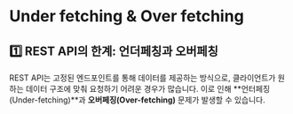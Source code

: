 # Under fetching & Over fetching
##  1️⃣ REST API의 한계: 언더페칭과 오버페칭
REST API는 고정된 엔드포인트를 통해 데이터를 제공하는 방식으로, 클라이언트가 원하는 데이터 구조에 맞춰 요청하기 어려운 경우가 많습니다. 이로 인해 **언터페징(Under-fetching)**과 **오버페징(Over-fetching)** 문제가 발생할 수 있습니다.

